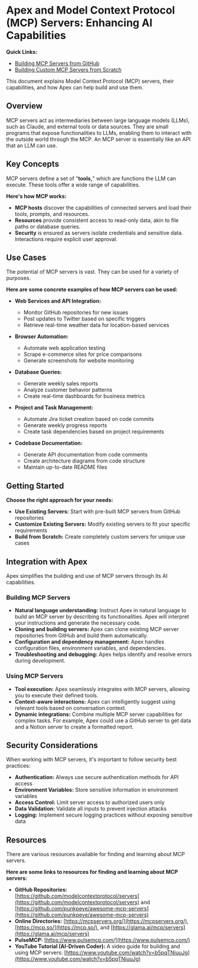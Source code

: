 # Apex and Model Context Protocol (MCP) Servers: Enhancing AI Capabilities

**Quick Links:**

-   [Building MCP Servers from GitHub](mcp-server-from-github.md)
-   [Building Custom MCP Servers from Scratch](mcp-server-from-scratch.md)

This document explains Model Context Protocol (MCP) servers, their capabilities, and how Apex can help build and use them.

## Overview

MCP servers act as intermediaries between large language models (LLMs), such as Claude, and external tools or data sources. They are small programs that expose functionalities to LLMs, enabling them to interact with the outside world through the MCP. An MCP server is essentially like an API that an LLM can use.

## Key Concepts

MCP servers define a set of "**tools,**" which are functions the LLM can execute. These tools offer a wide range of capabilities.

**Here's how MCP works:**

-   **MCP hosts** discover the capabilities of connected servers and load their tools, prompts, and resources.
-   **Resources** provide consistent access to read-only data, akin to file paths or database queries.
-   **Security** is ensured as servers isolate credentials and sensitive data. Interactions require explicit user approval.

## Use Cases

The potential of MCP servers is vast. They can be used for a variety of purposes.

**Here are some concrete examples of how MCP servers can be used:**

-   **Web Services and API Integration:**

    -   Monitor GitHub repositories for new issues
    -   Post updates to Twitter based on specific triggers
    -   Retrieve real-time weather data for location-based services

-   **Browser Automation:**

    -   Automate web application testing
    -   Scrape e-commerce sites for price comparisons
    -   Generate screenshots for website monitoring

-   **Database Queries:**

    -   Generate weekly sales reports
    -   Analyze customer behavior patterns
    -   Create real-time dashboards for business metrics

-   **Project and Task Management:**

    -   Automate Jira ticket creation based on code commits
    -   Generate weekly progress reports
    -   Create task dependencies based on project requirements

-   **Codebase Documentation:**
    -   Generate API documentation from code comments
    -   Create architecture diagrams from code structure
    -   Maintain up-to-date README files

## Getting Started

**Choose the right approach for your needs:**

-   **Use Existing Servers:** Start with pre-built MCP servers from GitHub repositories
-   **Customize Existing Servers:** Modify existing servers to fit your specific requirements
-   **Build from Scratch:** Create completely custom servers for unique use cases

## Integration with Apex

Apex simplifies the building and use of MCP servers through its AI capabilities.

### Building MCP Servers

-   **Natural language understanding:** Instruct Apex in natural language to build an MCP server by describing its functionalities. Apex will interpret your instructions and generate the necessary code.
-   **Cloning and building servers:** Apex can clone existing MCP server repositories from GitHub and build them automatically.
-   **Configuration and dependency management:** Apex handles configuration files, environment variables, and dependencies.
-   **Troubleshooting and debugging:** Apex helps identify and resolve errors during development.

### Using MCP Servers

-   **Tool execution:** Apex seamlessly integrates with MCP servers, allowing you to execute their defined tools.
-   **Context-aware interactions:** Apex can intelligently suggest using relevant tools based on conversation context.
-   **Dynamic integrations:** Combine multiple MCP server capabilities for complex tasks. For example, Apex could use a GitHub server to get data and a Notion server to create a formatted report.

## Security Considerations

When working with MCP servers, it's important to follow security best practices:

-   **Authentication:** Always use secure authentication methods for API access
-   **Environment Variables:** Store sensitive information in environment variables
-   **Access Control:** Limit server access to authorized users only
-   **Data Validation:** Validate all inputs to prevent injection attacks
-   **Logging:** Implement secure logging practices without exposing sensitive data

## Resources

There are various resources available for finding and learning about MCP servers.

**Here are some links to resources for finding and learning about MCP servers:**

-   **GitHub Repositories:** [https://github.com/modelcontextprotocol/servers](https://github.com/modelcontextprotocol/servers) and [https://github.com/punkpeye/awesome-mcp-servers](https://github.com/punkpeye/awesome-mcp-servers)
-   **Online Directories:** [https://mcpservers.org/](https://mcpservers.org/), [https://mcp.so/](https://mcp.so/), and [https://glama.ai/mcp/servers](https://glama.ai/mcp/servers)
-   **PulseMCP:** [https://www.pulsemcp.com/](https://www.pulsemcp.com/)
-   **YouTube Tutorial (AI-Driven Coder):** A video guide for building and using MCP servers: [https://www.youtube.com/watch?v=b5pqTNiuuJg](https://www.youtube.com/watch?v=b5pqTNiuuJg)
